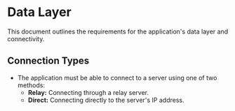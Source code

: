# Data Layer

This document outlines the requirements for the application's data layer and connectivity.

## Connection Types
- The application must be able to connect to a server using one of two methods:
  - **Relay:** Connecting through a relay server.
  - **Direct:** Connecting directly to the server's IP address.